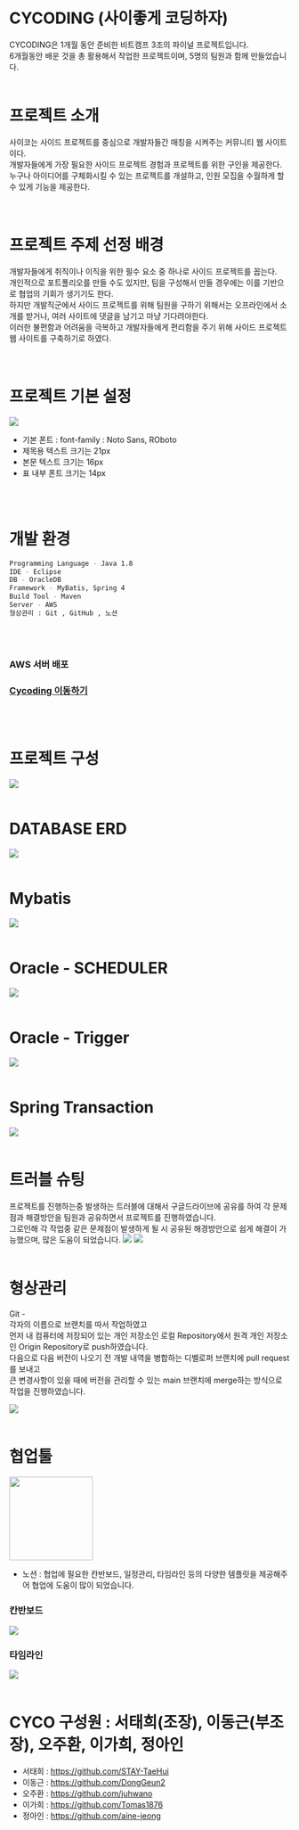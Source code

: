 # CYCODING (사이좋게 코딩하자)

CYCODING은 1개월 동안 준비한 비트캠프 3조의 파이널 프로젝트입니다. <br>
6개월동안 배운 것을 총 활용해서 작업한 프로젝트이며, 5명의 팀원과 함께 만들었습니다.
<br>
<br>

# 프로젝트 소개

사이코는 사이드 프로젝트를 중심으로 개발자들간 매칭을 시켜주는 커뮤니티 웹 사이트이다.<br> 
개발자들에게 가장 필요한 사이드 프로젝트 경험과 프로젝트를 위한 구인을 제공한다.<br> 
누구나 아이디어를 구체화시킬 수 있는 프로젝트를 개설하고, 인원 모집을 수월하게 할 수 있게 기능을 제공한다.<br>
<br>
<br>

# 프로젝트 주제 선정 배경

개발자들에게 취직이나 이직을 위한 필수 요소 중 하나로 사이드 프로젝트를 꼽는다.  <br>
개인적으로 포트폴리오를 만들 수도 있지만, 팀을 구성해서 만들 경우에는 이를 기반으로 협업의 기회가 생기기도 한다. <br>
하지만 개발직군에서 사이드 프로젝트를 위해 팀원을 구하기 위해서는 오프라인에서 소개를 받거나, 여러 사이트에 댓글을 남기고 마냥 기다려야한다. <br>
이러한 불편함과 어려움을 극복하고 개발자들에게 편리함을 주기 위해 사이드 프로젝트 웹 사이트를 구축하기로 하였다. <br>
<br>
<br>

# 프로젝트 기본 설정
<img src ="https://user-images.githubusercontent.com/76239872/124429347-bcfeee00-dda8-11eb-902f-b9387c367c6d.png" >

* 기본 폰트 : font-family : Noto Sans, ROboto
* 제목용 텍스트 크기는 21px
* 본문 텍스트 크기는 16px
* 표 내부 폰트 크기는 14px
<br>
<br>

# 개발 환경
```BASH
Programming Language - Java 1.8
IDE - Eclipse
DB - OracleDB 
Framework - MyBatis, Spring 4
Build Tool - Maven
Server - AWS
형상관리 : Git , GitHub , 노션
```
<br>
<br>

### AWS 서버 배포
### [Cycoding 이동하기](http://ec2-3-37-250-159.ap-northeast-2.compute.amazonaws.com)
<br>
<br>


# 프로젝트 구성
<img src = "https://user-images.githubusercontent.com/76239872/124435550-11f23280-ddb0-11eb-9118-f0518a51ca98.png" >
<br>
<br>

# DATABASE ERD
<img src = "https://user-images.githubusercontent.com/76239872/124430196-d5bbd380-dda9-11eb-8348-deaa26dfe1da.png" >
<br>
<br>


# Mybatis
<img src="https://user-images.githubusercontent.com/76239872/124434897-634df200-ddaf-11eb-866e-36005a5e137a.png" >
<br>
<br>

# Oracle - SCHEDULER
<img src="https://user-images.githubusercontent.com/76239872/124433736-0bfb5200-ddae-11eb-83c6-1fcf6354e2b7.png" >
<br>
<br>

# Oracle - Trigger
<img src="https://user-images.githubusercontent.com/76239872/124434393-cb500880-ddae-11eb-8732-5102285fa67b.png" >
<br>
<br>

# Spring Transaction
<img src = "https://user-images.githubusercontent.com/76239872/124435773-45cd5800-ddb0-11eb-8435-75e9ead907e0.png">
<br>
<br>

# 트러블 슈팅
프로젝트를 진행하는중 발생하는 트러블에 대해서 구글드라이브에 공유를 하여 각 문제점과 해결방안을 팀원과 공유하면서 프로젝트를 진행하였습니다. <br>
그로인해 각 작업중 같은 문제점이 발생하게 될 시 공유된 해경방안으로 쉽게 해결이 가능했으며, 많은 도움이 되었습니다.
<img src = "https://user-images.githubusercontent.com/76239872/124436771-4aded700-ddb1-11eb-96b5-e9613f2593a5.png">
<img src = "https://user-images.githubusercontent.com/76239872/124436845-61852e00-ddb1-11eb-8323-993739acf377.png">
<br>
<br>

# 형상관리
Git - <br>
각자의 이름으로 브랜치를 따서 작업하였고 <br>
먼저 내 컴퓨터에 저장되어 있는 개인 저장소인 로컬 Repository에서 원격 개인 저장소인 Origin Repository로 push하였습니다. <br>
다음으로 다음 버전이 나오기 전 개발 내역을 병합하는 디벨로퍼 브랜치에 pull request를 보내고 <br>
큰 변경사항이 있을 때에 버전을 관리할 수 있는 main 브랜치에 merge하는 방식으로 작업을 진행하였습니다. <br>

<img src = "https://user-images.githubusercontent.com/76239872/124435991-82994f00-ddb0-11eb-8e37-49bceb8b48c3.png">
<br>
<br>

# 협업툴
<img src = "https://user-images.githubusercontent.com/76239872/124562419-f6ebf500-de79-11eb-8a6d-f7701ad0423b.png" width="150px"> <br>
- 노션 : 협업에 필요한 칸반보드, 일정관리, 타임라인 등의 다양한 템플릿을 제공해주어 협업에 도움이 많이 되었습니다.

### 칸반보드
<img src = "https://user-images.githubusercontent.com/76239872/124562534-18e57780-de7a-11eb-884f-642d9081f412.png">
<br>

### 타임라인
<img src = "https://user-images.githubusercontent.com/76239872/124562705-4df1ca00-de7a-11eb-820a-6ea043ed450a.png">

<br>
<br>

# CYCO 구성원 : 서태희(조장), 이동근(부조장), 오주환, 이가희, 정아인
* 서태희 : https://github.com/STAY-TaeHui
* 이동근 : https://github.com/DongGeun2
* 오주환 : https://github.com/juhwano
* 이가희 : https://github.com/Tomas1876
* 정아인 : https://github.com/aine-jeong


